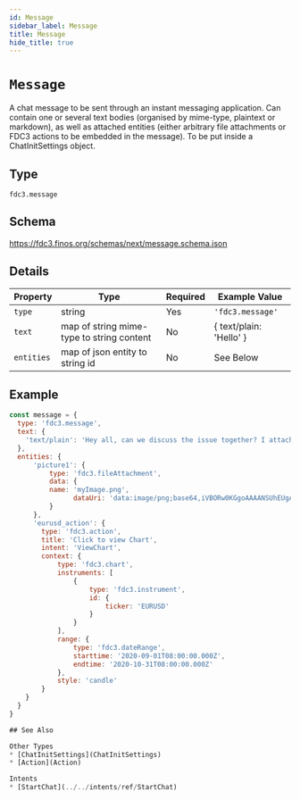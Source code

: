 ```yaml
---
id: Message
sidebar_label: Message
title: Message
hide_title: true
---
```

# `Message`

A chat message to be sent through an instant messaging application. Can contain one or several text bodies (organised by mime-type, plaintext or markdown), 
as well as attached entities (either arbitrary file attachments or FDC3 actions to be embedded in the message). To be put inside a ChatInitSettings object.

## Type

`fdc3.message`

## Schema

https://fdc3.finos.org/schemas/next/message.schema.json

## Details

| Property          | Type                                      | Required | Example Value           |
|-------------------|-------------------------------------------|----------|-------------------------|
| `type`            | string                                    | Yes      | `'fdc3.message'`        |
| `text`            | map of string mime-type to string content | No       | { text/plain: 'Hello' } |
| `entities`        | map of json entity to string id           | No       | See Below               |

## Example

```js
const message = {
  type: 'fdc3.message',
  text: {
    'text/plain': 'Hey all, can we discuss the issue together? I attached a screenshot and a link to the current exchange rate'
  },
  entities: {
      'picture1': {
          type: 'fdc3.fileAttachment',
          data: {
          name: 'myImage.png',
                dataUri: 'data:image/png;base64,iVBORw0KGgoAAAANSUhEUgAAAAgAAAAIAQMAAAD+wSzIAAAABlBMVEX///+/v7+jQ3Y5AAAADklEQVQI12P4AIX8EAgALgAD/aNpbtEAAAAASUVORK5CYII'
          }
      },
      'eurusd_action': {
        type: 'fdc3.action',
        title: 'Click to view Chart',
        intent: 'ViewChart',
        context: {
            type: 'fdc3.chart',
            instruments: [
                {
                    type: 'fdc3.instrument',
                    id: {
                        ticker: 'EURUSD'
                    }
                }
            ],
            range: {
                type: 'fdc3.dateRange',
                starttime: '2020-09-01T08:00:00.000Z',
                endtime: '2020-10-31T08:00:00.000Z'
            },
            style: 'candle'
        }
    }
  }
}

## See Also

Other Types
* [ChatInitSettings](ChatInitSettings)
* [Action](Action)

Intents
* [StartChat](../../intents/ref/StartChat)
